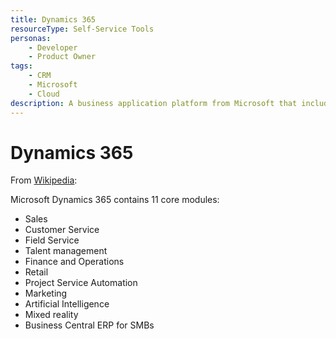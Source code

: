 ```yaml
---
title: Dynamics 365
resourceType: Self-Service Tools
personas: 
	- Developer    
    - Product Owner
tags:
	- CRM
	- Microsoft
	- Cloud
description: A business application platform from Microsoft that includes modules for CRM, sales, ERP, HR and more.
---
```

# Dynamics 365

From [Wikipedia](https://en.wikipedia.org/wiki/Microsoft_Dynamics_365):

Microsoft Dynamics 365 contains 11 core modules:

* Sales  
* Customer Service  
* Field Service  
* Talent management
* Finance and Operations
* Retail  
* Project Service Automation
* Marketing 
* Artificial Intelligence   
* Mixed reality
* Business Central  ERP for SMBs
